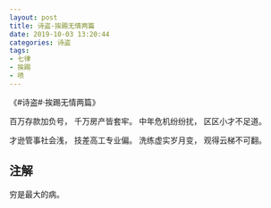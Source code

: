```yaml
---
layout: post
title: 诗盗·挨踢无情两篇
date: 2019-10-03 13:20:44
categories: 诗盗
tags:
- 七律
- 挨踢
- 喷
---
```

《#诗盗#·挨踢无情两篇》

百万存款加负号，
千万房产皆套牢。
中年危机纷纷扰，
区区小才不足道。

才逊管事社会浅，
技差高工专业偏。
洗练虚实岁月变，
观得云梯不可翻。

## 注解

穷是最大的病。

